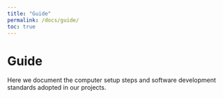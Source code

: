 ```yaml
---
title: "Guide"
permalink: /docs/guide/
toc: true
---
```


# Guide
Here we document the computer setup steps and software development standards adopted in our projects.